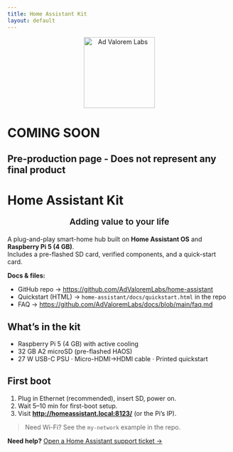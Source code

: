 ```yaml
---
title: Home Assistant Kit
layout: default
---
```


<p align="center">
  <img src="{{ '/assets/brand-logo-simple.png' | relative_url }}" alt="Ad Valorem Labs" width="160">
</p>

# COMING SOON
## Pre-production page - Does not represent any final product

# Home Assistant Kit

<p align="center" style="font-size:1.2rem; font-weight:600; margin-top:.2em;">
  Adding value to your life
</p>

A plug-and-play smart-home hub built on **Home Assistant OS** and **Raspberry Pi 5 (4 GB)**.  
Includes a pre-flashed SD card, verified components, and a quick-start card.

**Docs & files:**  
- GitHub repo → <https://github.com/AdValoremLabs/home-assistant>  
- Quickstart (HTML) → `home-assistant/docs/quickstart.html` in the repo  
- FAQ → <https://github.com/AdValoremLabs/docs/blob/main/faq.md>

## What’s in the kit
- Raspberry Pi 5 (4 GB) with active cooling  
- 32 GB A2 microSD (pre-flashed HAOS)  
- 27 W USB-C PSU · Micro-HDMI→HDMI cable · Printed quickstart

## First boot
1. Plug in Ethernet (recommended), insert SD, power on.  
2. Wait 5–10 min for first-boot setup.  
3. Visit **http://homeassistant.local:8123/** (or the Pi’s IP).

> Need Wi-Fi? See the `my-network` example in the repo.

**Need help?** [Open a Home Assistant support ticket →](https://github.com/AdValoremLabs/help-desk/issues/new?template=home-assistant.yml&labels=support,home-assistant&title=%5BHA%5D+Short+summary)
